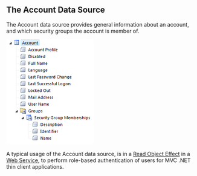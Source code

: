 ## The Account Data Source

The Account data source provides general information about an account, and which security groups the account is member of.

![ID6C67A3DB64AF4C22.png](media/ID6C67A3DB64AF4C22.png)

A typical usage of the Account data source, is in a [Read Object Effect](../actions/effects/read-objects.md "Read Objects") in a [Web Service](../../../web-services.md "Web Services"), to perform role-based authentication of users for MVC .NET thin client applications.